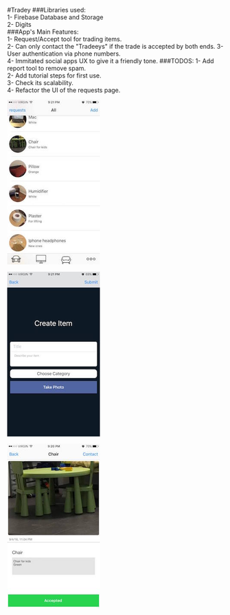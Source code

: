 #Tradey 
###Libraries used:  
1- Firebase Database and Storage  
2- Digits  
###App's Main Features:  
1- Request/Accept tool for trading items.   
2- Can only contact the "Tradeeys" if the trade is accepted by both ends.
3- User authentication via phone numbers.  
4- Immitated social apps UX to give it a friendly tone.
###TODOS:
1- Add report tool to remove spam.  
2- Add tutorial steps for first use.  
3- Check its scalability.  
4- Refactor the UI of the requests page. 
  
  
![Alt text](Home.jpg "Home Page")  
  
![Alt text](Add.jpg "Add Page")  
  
![Alt text](Item.jpg "Item Page")  
  
